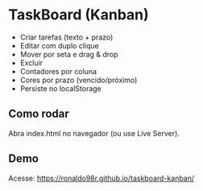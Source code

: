 ﻿# TaskBoard (Kanban)

- Criar tarefas (texto + prazo)
- Editar com duplo clique
- Mover por seta e drag & drop
- Excluir
- Contadores por coluna
- Cores por prazo (vencido/próximo)
- Persiste no localStorage

## Como rodar
Abra index.html no navegador (ou use Live Server).

## Demo
Acesse: https://ronaldo98r.github.io/taskboard-kanban/

